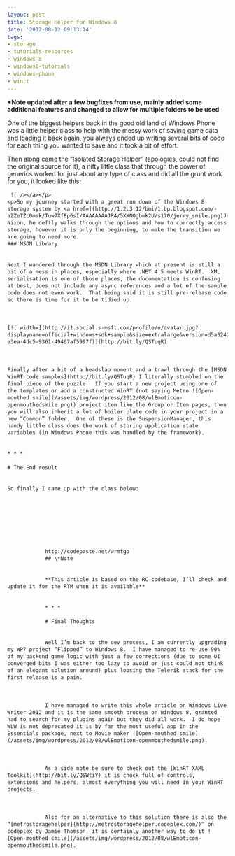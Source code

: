 ```yaml
---
layout: post
title: Storage Helper for Windows 8
date: '2012-08-12 09:13:14'
tags:
- storage
- tutorials-resources
- windows-8
- windows8-tutorials
- windows-phone
- winrt
---
```


 **\*Note updated after a few bugfixes from use, mainly added some additional features and changed to allow for multiple folders to be used**

One of the biggest helpers back in the good old land of Windows Phone was a little helper class to help with the messy work of saving game data and loading it back again, you always ended up writing several bits of code for each thing you wanted to save and it took a bit of effort.

Then along came the “Isolated Storage Helper” (apologies, could not find the original source for it), a nifty little class that through the power of generics worked for just about any type of class and did all the grunt work for you, it looked like this:

     ![ /></a></p>
    <p>So my journey started with a great run down of the Windows 8 storage system by <a href=](http://1.2.3.12/bmi/1.bp.blogspot.com/-aZZeTZc0msk/Tuw7XfEp6sI/AAAAAAAAJR4/5XXNOgbmk2U/s170/jerry_smile.png)Jerry Nixon, he deftly walks through the options and how to correctly access storage, however it is only the beginning, to make the transition we are going to need more.
    ### MSDN Library
    
    
    Next I wandered through the MSDN Library which at present is still a bit of a mess in places, especially where .NET 4.5 meets WinRT.  XML serialisation is one of those places, the documentation is confusing at best, does not include any async references and a lot of the sample code does not even work.  That being said it is still pre-release code so there is time for it to be tidied up.
    
    
    
    [![ width=](http://i1.social.s-msft.com/profile/u/avatar.jpg?displayname=official+windows+sdk+sample&size=extralarge&version=d5a3240d-e3ea-4dc5-9361-49467af5997f)](http://bit.ly/QSTuqR)
    
    
    
    Finally after a bit of a headslap moment and a trawl through the [MSDN WinRT code samples](http://bit.ly/QSTuqR) I literally stumbled on the final piece of the puzzle.  If you start a new project using one of the templates or add a constructed WinRT (not saying Metro ![Open-mouthed smile](/assets/img/wordpress/2012/08/wlEmoticon-openmouthedsmile.png)) project item like the Group or Item pages, then you will also inherit a lot of boiler plate code in your project in a new “Common” folder.  One of these is the SuspensionManager, this handy little class does the work of storing application state variables (in Windows Phone this was handled by the framework).
    
    
    * * *
    
    # The End result
    
    
    So finally I came up with the class below:
    
    
    
    
        
        
            
            
                http://codepaste.net/wrmtgo
                ## \*Note
                
                
                **This article is based on the RC codebase, I’ll check and update it for the RTM when it is available**
                
                
                * * *
                
                # Final Thoughts
                
                
                Well I’m back to the dev process, I am currently upgrading my WP7 project “Flipped” to Windows 8.  I have managed to re-use 90% of my backend game logic with just a few corrections (due to some UI converged bits I was either too lazy to avoid or just could not think of an elegant solution around) plus loosing the Telerik stack for the first release is a pain.
                
                
                
                I have managed to write this whole article on Windows Live Writer 2012 and it is the same smooth process on Windows 8, granted had to search for my plugins again but they did all work.  I do hope WLW is not deprecated it is by far the most useful app in the Essentials package, next to Movie maker ![Open-mouthed smile](/assets/img/wordpress/2012/08/wlEmoticon-openmouthedsmile.png).
                
                
                
                As a side note be sure to check out the [WinRT XAML Toolkit](http://bit.ly/QSWtiY) it is chock full of controls, extensions and helpers, almost everything you will need in your WinRT projects.
                
                
                
                Also for an alternative to this solution there is also the “[metrostoragehelper](http://metrostoragehelper.codeplex.com/)” on codeplex by Jamie Thomson, it is certainly another way to do it ![Open-mouthed smile](/assets/img/wordpress/2012/08/wlEmoticon-openmouthedsmile.png).
                
            
            
        
        
    
    
    

